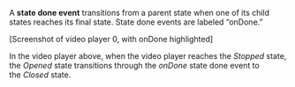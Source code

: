 A **state done event** transitions from a parent state when one of its child states reaches its final state. State done events are labeled “onDone.”

[Screenshot of video player 0, with onDone highlighted]

In the video player above, when the video player reaches the *Stopped* state, the *Opened* state transitions through the *onDone* state done event to the *Closed* state.
